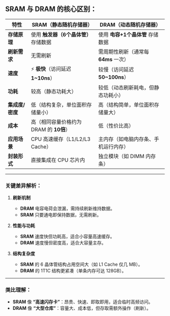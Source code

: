 
## **SRAM** 与 **DRAM** 的核心区别：

| **特性**       | **SRAM（静态随机存储器）**            | **DRAM（动态随机存储器）**          |
|----------------|------------------------------------|----------------------------------|
| **存储原理**    | 使用 **触发器（6个晶体管）** 存储数据    | 使用 **电容+1个晶体管** 存储数据     |
| **刷新需求**    | 无需刷新                             | 需周期性刷新（通常每 **64ms** 一次） |
| **速度**       | ⚡ **极快**（访问延迟 **1~10ns**）     | 较慢（访问延迟 **50~100ns**）      |
| **功耗**       | 较高（静态功耗大）                    | 较低（动态刷新耗电，但静态功耗小）     |
| **集成度/密度** | 低（结构复杂，单位面积存储量小）         | 高（结构简单，单位面积存储量大）       |
| **成本**       | 高（相同容量价格约为 DRAM 的 **10倍**）| 低（性价比高）                      |
| **应用场景**    | CPU 高速缓存（L1/L2/L3 Cache）       | 主内存（如电脑内存条、手机运行内存）    |
| **封装形式**    | 直接集成在 CPU 芯片内                 | 独立模块（如 DIMM 内存条）           |

---

### 关键差异解析：
1. **刷新机制**  
   - **DRAM** 电容电荷会泄漏，需持续刷新维持数据。  
   - **SRAM** 只要通电即保持数据，无需刷新。

2. **性能与功耗**  
   - **SRAM** 速度快但功耗高，适合小容量高速缓存。  
   - **DRAM** 速度慢但密度高，适合大容量主存。

3. **结构复杂度**  
   - **SRAM** 的 6 晶体管结构占用空间大（如 L1 Cache 仅几 MB）。  
   - **DRAM** 的 1T1C 结构更紧凑（单条内存可达 128GB）。

---

### 类比理解：
- **SRAM** 像 **“高速闪存卡”**：昂贵、快速、即取即用，适合临时高频访问。  
- **DRAM** 像 **“大型仓库”**：容量大、成本低，但存取需额外操作（刷新）。